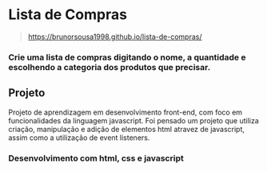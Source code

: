 # Lista de Compras

> https://brunorsousa1998.github.io/lista-de-compras/

### Crie uma lista de compras digitando o nome, a quantidade e escolhendo a categoria dos produtos que precisar.

## Projeto
Projeto de aprendizagem em desenvolvimento front-end, com foco em funcionalidades da linguagem javascript. Foi pensado um projeto que utiliza criação, manipulação 
e adição de elementos html atravez de javascript, assim como a utilização de event listeners.

### Desenvolvimento com html, css e javascript

